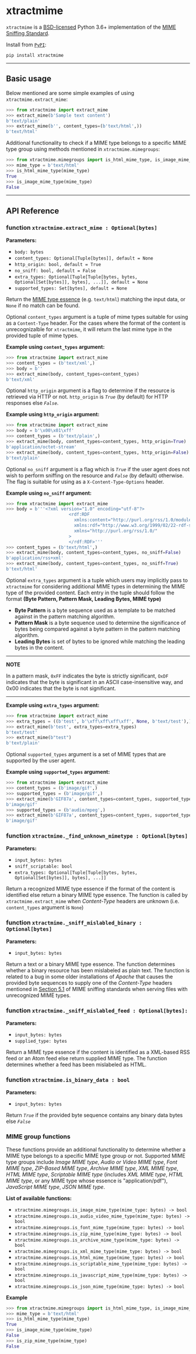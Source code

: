 # xtractmime

`xtractmime` is a [BSD-licensed](https://opensource.org/licenses/BSD-3-Clause)
Python 3.6+ implementation of the [MIME Sniffing
Standard](https://mimesniff.spec.whatwg.org/).

Install from [`PyPI`](https://pypi.python.org/pypi/xtractmime):

```
pip install xtractmime
```

---

## Basic usage

Below mentioned are some simple examples of using `xtractmime.extract_mime`:

```python
>>> from xtractmime import extract_mime
>>> extract_mime(b'Sample text content')
b'text/plain'
>>> extract_mime(b'', content_types=(b'text/html',))
b'text/html'
```

Additional functionality to check if a MIME type belongs to a specific MIME type group using 
methods mentioned in `xtractmime.mimegroups`:

```python
>>> from xtractmime.mimegroups import is_html_mime_type, is_image_mime_type
>>> mime_type = b'text/html'
>>> is_html_mime_type(mime_type)
True
>>> is_image_mime_type(mime_type)
False
```

---

## API Reference

### function `xtractmime.extract_mime : Optional[bytes]`
**Parameters:**

* `body: bytes`
* `content_types: Optional[Tuple[bytes]], default = None`
* `http_origin: bool, default = True`
* `no_sniff: bool, default = False`
* `extra_types: Optional[Tuple[Tuple[bytes, bytes, Optional[Set[bytes]], bytes], ...]], default = None`
* `supported_types: Set[bytes], default = None`

Return the [MIME type essence](https://mimesniff.spec.whatwg.org/#mime-type-essence) (e.g. `text/html`) matching the input data, or `None` if no match can be found.


Optional `content_types` argument is a tuple of mime types suitable for using as a `Content-Type` header.
For the cases where the format of the content is unrecognizalble for `xtractmime`, it will return
the last mime type in the provided tuple of mime types.

**Example using `content_types` argument:**

```python
>>> from xtractmime import extract_mime
>>> content_types = (b'text/xml',)
>>> body = b''
>>> extract_mime(body, content_types=content_types)
b'text/xml'
```

Optional `http_origin` argument is a flag to determine if the resource is retrieved via HTTP or not.
`http_origin` is *`True`* (by default) for HTTP responses else *`False`*.

**Example using `http_origin` argument:**

```python
>>> from xtractmime import extract_mime
>>> body = b'\x00\x01\xff'
>>> content_types = (b'text/plain',)
>>> extract_mime(body, content_types=content_types, http_origin=True)
b'application/octet-stream'
>>> extract_mime(body, content_types=content_types, http_origin=False)
b'text/plain'
```

Optional `no_sniff` argument is a flag which is *`True`* if the user agent does not wish to
perform sniffing on the resource and *`False`* (by default) otherwise. The flag is suitable
for using as a `X-Content-Type-Options` header.

**Example using `no_sniff` argument:**

```python
>>> from xtractmime import extract_mime
>>> body = b'''<?xml version="1.0" encoding="utf-8"?>
                        <rdf:RDF
                          xmlns:content="http://purl.org/rss/1.0/modules/content/"
                          xmlns:rdf="http://www.w3.org/1999/02/22-rdf-syntax-ns#"
                          xmlns="http://purl.org/rss/1.0/"
                        >
                        </rdf:RDF>'''
>>> content_types = (b'text/html',)
>>> extract_mime(body, content_types=content_types, no_sniff=False)
b'application/rss+xml'
>>> extract_mime(body, content_types=content_types, no_sniff=True)
b'text/html'
```

Optional `extra_types` argument is a tuple which users may implicitly pass to `xtractmime` for considering additional MIME types
in determining the MIME type of the provided content. Each entry in the tuple should follow the format
**(Byte Pattern, Pattern Mask, Leading Bytes, MIME type)**

* **Byte Pattern** is a byte sequence used as a template to be matched against in the pattern matching algorithm. 
* **Pattern Mask** is a byte sequence used to determine the significance of bytes being compared against a byte pattern in the pattern matching algorithm.
* **Leading Bytes** is set of bytes to be ignored while matching the leading bytes in the content.

---
**NOTE**

In a pattern mask, `0xFF` indicates the byte is strictly significant, `OxDF` indicates that the byte is significant in an ASCII case-insensitive way, and 0x00 indicates that the byte is not significant. 

---

**Example using `extra_types` argument:**
```python
>>> from xtractmime import extract_mime
>>> extra_types = ((b'test', b'\xff\xff\xff\xff', None, b'text/test'),)
>>> extract_mime(b'test', extra_types=extra_types)
b'text/test'
>>> extract_mime(b"test")
b'text/plain'
```

Optional `supported_types` argument is a set of MIME types that are supported by the user agent.

**Example using `supported_types` argument:**
```python
>>> from xtractmime import extract_mime
>>> content_types = (b'image/gif',)
>>> supported_types = (b'image/gif',)
>>> extract_mime(b'GIF87a', content_types=content_types, supported_types=supported_types)
b'image/gif'
>>> supported_types = (b'audio/mpeg',)
>>> extract_mime(b'GIF87a', content_types=content_types, supported_types=supported_types)
b'image/gif'
```

### function `xtractmime._find_unknown_mimetype : Optional[bytes]`
**Parameters:**

* `input_bytes: bytes`
* `sniff_scriptable: bool`
* `extra_types: Optional[Tuple[Tuple[bytes, bytes, Optional[Set[bytes]], bytes], ...]]`

Return a recognized MIME type essence if the format of the content is identified else return a binary MIME type essence. The function is called by `xtractmime.extract_mime` when *Content-Type* headers are unknown (i.e. `content_types` argument is `None`)

### function `xtractmime._sniff_mislabled_binary : Optional[bytes]`
**Parameters:**

* `input_bytes: bytes`

Return a text or a binary MIME type essence. The function determines whether a binary resource has been mislabeled as plain text.
The function is related to a bug in some older installations of *Apache* that causes the provided byte sequences to supply
one of the *Content-Type* headers mentioned in [Section 5.1](https://mimesniff.spec.whatwg.org/commit-snapshots/609a3a3c935fbb805b46cf3d90768d695a1dcff2/#interpreting-the-resource-metadata) of MIME sniffing standards when serving files with unrecognized MIME types.

### function `xtractmime._sniff_mislabled_feed : Optional[bytes]:`
**Parameters:**

* `input_bytes: bytes`
* `supplied_type: bytes`

Return a MIME type essence if the content is identified as a XML-based RSS feed or an Atom feed else return supplied MIME type. The function determines whether a feed has been mislabeled as HTML.

### function `xtractmime.is_binary_data : bool`
**Parameters:**

* `input_bytes: bytes`

Return *`True`* if the provided byte sequence contains any binary data bytes else *`False`*
 
### MIME group functions

These functions provide an additional functionality to determine whether a MIME type belongs to a specific MIME type group or not.
Supported MIME type groups include *Image MIME type*, *Audio or Video MIME type*, *Font MIME type*, *ZIP-Based MIME type*, *Archive MIME type*, *XML MIME type*, *HTML MIME type*, *Scriptable MIME type* (includes *XML MIME type*, *HTML MIME type*, or any MIME type whose essence is "application/pdf"), *JavaScript MIME type*, *JSON MIME type*.

**List of available functions:**

* `xtractmime.mimegroups.is_image_mime_type(mime_type: bytes) -> bool`
* `xtractmime.mimegroups.is_audio_video_mime_type(mime_type: bytes) -> bool`
* `xtractmime.mimegroups.is_font_mime_type(mime_type: bytes) -> bool`
* `xtractmime.mimegroups.is_zip_mime_type(mime_type: bytes) -> bool`
* `xtractmime.mimegroups.is_archive_mime_type(mime_type: bytes) -> bool`
* `xtractmime.mimegroups.is_xml_mime_type(mime_type: bytes) -> bool`
* `xtractmime.mimegroups.is_html_mime_type(mime_type: bytes) -> bool`
* `xtractmime.mimegroups.is_scriptable_mime_type(mime_type: bytes) -> bool`
* `xtractmime.mimegroups.is_javascript_mime_type(mime_type: bytes) -> bool`
* `xtractmime.mimegroups.is_json_mime_type(mime_type: bytes) -> bool`

**Example**
```python
>>> from xtractmime.mimegroups import is_html_mime_type, is_image_mime_type, is_zip_mime_type
>>> mime_type = b'text/html'
>>> is_html_mime_type(mime_type)
True
>>> is_image_mime_type(mime_type)
False
>>> is_zip_mime_type(mime_type)
False
```
